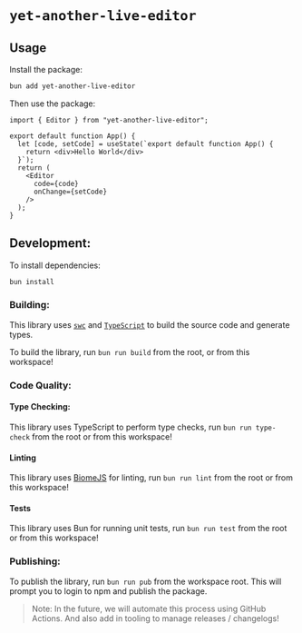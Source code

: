 # `yet-another-live-editor`

## Usage

Install the package:

```sh
bun add yet-another-live-editor
```

Then use the package:

```tsx
import { Editor } from "yet-another-live-editor";

export default function App() {
  let [code, setCode] = useState(`export default function App() {
    return <div>Hello World</div>
  }`);
  return (
    <Editor
      code={code}
      onChange={setCode}
    />
  );
}
```

## Development:

To install dependencies:

```bash
bun install
```

### Building:

This library uses [`swc`](https://swc.rs/) and [`TypeScript`](https://www.typescriptlang.org/docs/) to build the source code and generate types.

To build the library, run `bun run build` from the root, or from this workspace!

### Code Quality:

#### Type Checking:

This library uses TypeScript to perform type checks, run `bun run type-check` from the root or from this workspace!

#### Linting

This library uses [BiomeJS](https://biomejs.dev/) for linting, run `bun run lint` from the root or from this workspace!

#### Tests

This library uses Bun for running unit tests, run `bun run test` from the root or from this workspace!

### Publishing:

To publish the library, run `bun run pub` from the workspace root. This will prompt you to login to npm and publish the package.

> Note: In the future, we will automate this process using GitHub Actions. And also add in tooling to manage releases / changelogs!
